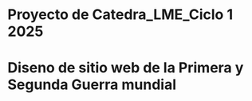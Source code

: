 # Proyecto de Catedra_LME_Ciclo 1 2025 

# Diseno de sitio web de la Primera y Segunda Guerra mundial
